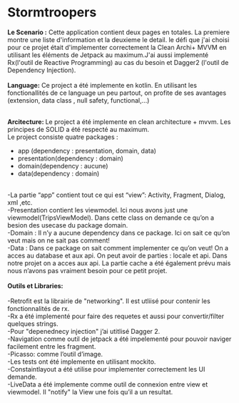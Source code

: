 # Stormtroopers
<b>Le Scenario :</b> Cette application contient deux pages en totales. La premiere montre une liste d'information et la deuxieme le detail. le défi que j'ai choisi pour ce projet était d'implementer correctement la Clean Archi+ MVVM en utilisant les éléments de Jetpack au maximum.J'ai aussi implementé Rx(l'outil de Reactive Programming) au cas du besoin et Dagger2 (l'outil de Dependency Injection).<br><br>
<b>Language:</b>
Ce project a été implemente en kotlin. En utilisant les fonctionallités de ce language un peu partout, on profite de ses avantages (extension, data class , null safety, functional,…)
<br><br>

<b>Arcitecture: </b>
Le project a été implemente en clean architecture + mvvm. Les principes de SOLID a été respecté au maximum. 
<br>
Le project consiste quatre packages : 
- app (dependency : presentation, domain, data)
- presentation(dependency : domain)
- domain(dependency : aucune)
- data(dependency : domain)
<br>
-La partie “app” contient tout ce qui est  “view”: Activity, Fragment, Dialog, xml ,etc.<br>
-Presentation contient les viewmodel. Ici nous avons just une viewmodel(TripsViewModel). Dans cette class on demande ce qu’on a besion des usecase du package domain. 
<br>-Domain : Il n’y a aucune dependency dans ce package. Ici on sait ce qu’on veut mais on ne sait pas comment!
<br>-Data : Dans ce package on sait comment implementer ce qu’on veut! On a acces au database et aux api.
On peut avoir de parties : locale et api. Dans notre projet on a acces aux api. La partie cache a été également prévu mais nous n’avons pas vraiment besoin pour ce petit projet.
<br><br><b>Outils et Libraries:</b><br>
<br>-Retrofit est la librairie de "networking". Il est utliisé pour contenir les fonctionnalités de rx.
<br>-Rx a été implementé pour faire des requetes et aussi pour convertir/filter quelques strings.
<br>-Pour "depenednecy injection" j’ai utitlisé Dagger 2.
<br>-Navigation comme outil de jetpack a été impelementé pour pouvoir naviger facilement entre les fragment.
<br>-Picasso: comme l’outil d’image.
<br>-Les tests ont été implemente en utilisant mockito.
<br>-Constaintlayout a été utilise pour implementer correctement les UI demande.
<br>-LiveData a été implemente comme outil de connexion entre view et viewmodel. Il "notify" la View une fois qu’il a un resultat.


